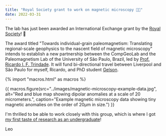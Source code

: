 ```yaml
---
title: "Royal Society grant to work on magnetic microscopy 🧲🔬"
date: 2022-03-31
---
```


The lab has just been awarded an International Exchange grant by the
[Royal Society](https://royalsociety.org/)! 🥳

The award titled "Towards individual-grain paleomagnetism: Translating
regional-scale geophysics to the nascent field of magnetic microscopy"
intends to establish a new partnership between the CompGeoLab and the
Paleomagnetism Lab of the University of São Paulo, Brazil, led by
[Prof. Ricardo I. F. Trindade](https://www.researchgate.net/profile/Ricardo-Trindade).
It will fund bi-directional travel between Liverpool and São Paulo for
myself, Ricardo, and PhD student [Gelson](/news/new-members-2021.html).

{% import "macros.html" as macros %}

{{ macros.figure(src="../images/magnetic-microscopy-example-data.jpg", alt="Red and blue map showing dipolar anomalies at a scale of 20 micrometers.", caption="Example magnetic microscopy data showing tiny magnetic anomalies on the order of 20µm in size.") }}

I'm thrilled to be able to work closely with this group, which is where I got
[my first taste of research as an undergraduate](https://doi.org/10.6084/m9.figshare.4779769)!

Leo
